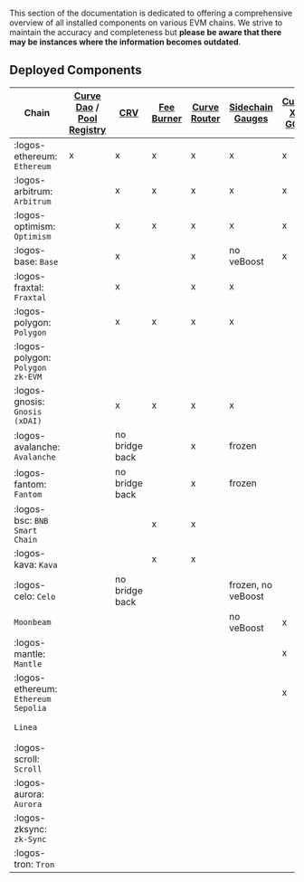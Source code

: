 This section of the documentation is dedicated to offering a comprehensive overview of all installed components on various EVM chains. We strive to maintain the accuracy and completeness but **please be aware that there may be instances where the information becomes outdated**.

## **Deployed Components**

| Chain | [Curve Dao](deployed-contracts.md#curve-dao) / [Pool Registry](deployed-contracts.md#pool-registry) | [CRV](deployed-contracts.md#curve-dao) | [ Fee Burner](deployed-contracts.md#fee-burner) | [Curve Router](deployed-contracts.md#curve-router) | [Sidechain Gauges ](deployed-contracts.md#evm-sidechain-gauges)  | [Curve X-GOV ](deployed-contracts.md#curve-x-gov) | [Stableswap-NG](deployed-contracts.md#stableswap-ng) | [TwoCrypto-NG](deployed-contracts.md#twocrypto-ng) | [Tricrypto-NG](deployed-contracts.md#tricrypto-ng) | [StableCalcZap](deployed-contracts.md#stablecalczap) | [CryptoCalcZap](deployed-contracts.md#cryptocalczap) | [DepositAndStake Zap](deployed-contracts.md#depositandstake-zap) | [crvUSD](deployed-contracts.md#curve-stablecoin) | [lending (soon)](deployed-contracts.md#lending) |
| ----------- | ----------- |----------- |----------- |----------- |----------- |----------- |----------- |----------- |----------- |----------- |----------- |----------- | ----------- | ----------- |
| :logos-ethereum: `Ethereum`       | x | x | x | x | x | x | x | x | enabled | x | x | x | mint |   |
| :logos-arbitrum: `Arbitrum`       |   | x | x | x | x | x | x | x | disable, enabled | x | x | x | x |   |
| :logos-optimism: `Optimism`       |   | x | x | x | x | x | x | x | disable, enabled | x | x | x | x |   |
| :logos-base: `Base`               |   | x |   | x | no veBoost | x | x | x | disable, enabled | x | x | x | x |   |
| :logos-fraxtal: `Fraxtal`                         |   | x |   | x | x |   | x | x | disable, enabled | x | x | x |   |   |
| :logos-polygon: `Polygon`         |   | x | x | x | x |   | x | x | disable, enabled | x | x | x |   |   |
| :logos-polygon: `Polygon zk-EVM`  |   |   |   |   |   |   | x | x | disable, enabled |   |   |   | x |   |
| :logos-gnosis: `Gnosis (xDAI)`    |   | x | x | x | x |   | x | x | disable, enabled | x | x | x | x |   |
| :logos-avalanche: `Avalanche`     |   | no bridge back |   | x | frozen |   | x | x | disable, enabled | x | x | x | x |   |
| :logos-fantom: `Fantom`           |   | no bridge back  |   | x | frozen |   | x | x | disable, enabled | x | x | x | x |   |
| :logos-bsc: `BNB Smart Chain`     |   |   | x | x |   |   | x | x | disable, enabled | x | x | x | ? |   |
| :logos-kava: `Kava`               |   |   | x | x |   |   | x | x | disable, enabled | x | x | x |   |   |
| :logos-celo: `Celo`               |   | no bridge back |   |   | frozen, no veBoost |   | x | x | disable, enabled | x | x |   |   |   |
| `Moonbeam`                        |   |   |   |   | no veBoost | x |   |   |   |   |   |   |   |   |
| :logos-mantle: `Mantle`           |   |   |   |   |   | x | x | x | disable, enabled |   |   |   |   |   |
|:logos-ethereum: `Ethereum Sepolia`|   |   |   |   |   | x | x | x | disable, enabled |   |   |   |   |   |
| `Linea`                           |   |   |   |   |   |   | x | x | disable, enabled |   |   |   |   |   |
| :logos-scroll: `Scroll`           |   |   |   |   |   |   | x | x | disable, enabled |   |   |   |   |   |
| :logos-aurora: `Aurora`           |   |   |   |   |   |   | x | x | disable, enabled | x | x |   |   |   |
| :logos-zksync: `zk-Sync`           |   |   |   |   |   |   | soon | soon | soon |   |   |   |   |
| :logos-tron: `Tron`               |   |   |   |   |   |   | soon | soon | soon |   |   |   |   |